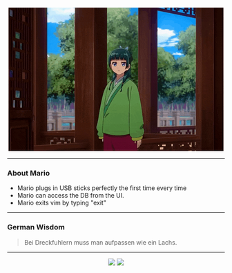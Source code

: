 <p align="center">
  <img src="assets/maomao.gif" />
</p>

---

### About Mario
- Mario plugs in USB sticks perfectly the first time every time
- Mario can access the DB from the UI.
- Mario exits vim by typing "exit"

---

### German Wisdom
> Bei Dreckfuhlern muss man aufpassen wie ein Lachs.

---

<p align="center">
  <a>
    <img height="180em" src="https://github-readme-stats-eight-theta.vercel.app/api?username=Torfkopp&show_icons=true&theme=dark&include_all_commits=true&count_private=true"/>
  </a>
  <a href="https://github.com/Torfkopp?tab=repositories">
    <img height="180em" src="https://github-readme-stats-eight-theta.vercel.app/api/top-langs/?username=torfkopp&layout=compact&theme=dark&langs_count=8&hide=java"/>
  </a>
</p>
